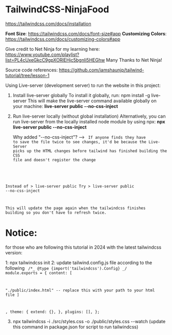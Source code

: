 # TailwindCSS-NinjaFood

https://tailwindcss.com/docs/installation

**Font Size**: https://tailwindcss.com/docs/font-size#app
**Customizing Colors**: https://tailwindcss.com/docs/customizing-colors#app

Give credit to Net Ninja for my learning here: https://www.youtube.com/playlist?list=PL4cUxeGkcC9gpXORlEHjc5bgnIi5HEGhw
Many Thanks to Net Ninja!

Source code references: https://github.com/iamshaunjp/tailwind-tutorial/tree/lesson-1

Using Live-server (development server) to run the website in this project:

1. Install live-server globally
   To install it globally, run: npm install -g live-server
   This will make the live-server command available globally on your machine: **live-server public --no-css-inject**

2. Run live-server locally (without global installation)
   Alternatively, you can run live-server from the locally installed node module by using npx: **npx live-server public --no-css-inject**

   Why added "--no-css-inject"?
   -->
   <code>
   If anyone finds they have to save the file twice to see changes, it'd be because the Live-Server picks up the HTML changes before tailwind has finished building the CSS file and doesn't register the change

Instead of > live-server public
Try > live-server public --no-css-inject

This will update the page again when the tailwindcss finishes building so you don't have to refresh twice.
</code>

# Notice:

for those who are following this tutorial in 2024 with the latest tailwindcss version:

1: npx tailwindcss init
2: update tailwind.config.js file according to the following
<code>
/\*_ @type {import('tailwindcss').Config} _/
module.exports = {
content: [

"./public/index.html" -- replace this with your path to your html file
]

,
theme: {
extend: {},
},
plugins: [],
};
</code>

3. npx tailwindcss -i ./src/styles.css -o ./public/styles.css --watch
   (update this command in package.json for script to run tailwindcss)
